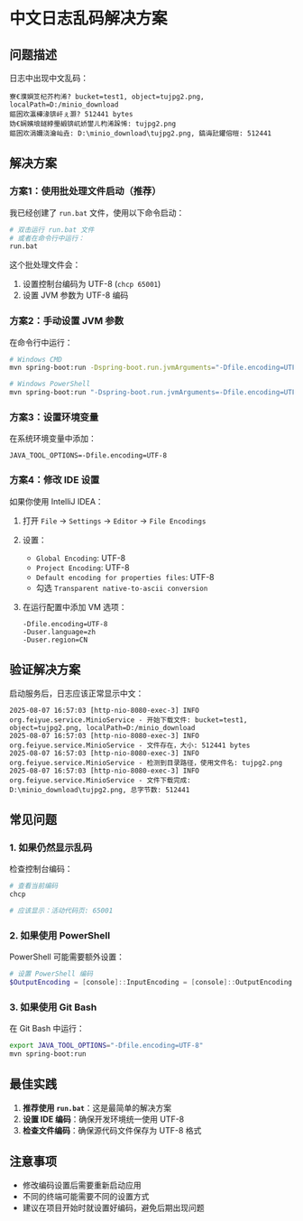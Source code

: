 # 中文日志乱码解决方案

## 问题描述

日志中出现中文乱码：
```
寮€濮嬩笅杞芥枃浠? bucket=test1, object=tujpg2.png, localPath=D:/minio_download
鏂囦欢瀛樺湪锛屽ぇ灏? 512441 bytes
妫€娴嬪埌鐩綍璺緞锛屼娇鐢ㄦ枃浠跺悕: tujpg2.png
鏂囦欢涓嬭浇瀹屾垚: D:\minio_download\tujpg2.png, 鎬诲瓧鑺傛暟: 512441
```

## 解决方案

### 方案1：使用批处理文件启动（推荐）

我已经创建了 `run.bat` 文件，使用以下命令启动：

```bash
# 双击运行 run.bat 文件
# 或者在命令行中运行：
run.bat
```

这个批处理文件会：
1. 设置控制台编码为 UTF-8 (`chcp 65001`)
2. 设置 JVM 参数为 UTF-8 编码

### 方案2：手动设置 JVM 参数

在命令行中运行：

```bash
# Windows CMD
mvn spring-boot:run -Dspring-boot.run.jvmArguments="-Dfile.encoding=UTF-8 -Duser.language=zh -Duser.region=CN"

# Windows PowerShell
mvn spring-boot:run "-Dspring-boot.run.jvmArguments=-Dfile.encoding=UTF-8 -Duser.language=zh -Duser.region=CN"
```

### 方案3：设置环境变量

在系统环境变量中添加：

```
JAVA_TOOL_OPTIONS=-Dfile.encoding=UTF-8
```

### 方案4：修改 IDE 设置

如果你使用 IntelliJ IDEA：

1. 打开 `File` → `Settings` → `Editor` → `File Encodings`
2. 设置：
   - `Global Encoding`: UTF-8
   - `Project Encoding`: UTF-8
   - `Default encoding for properties files`: UTF-8
   - 勾选 `Transparent native-to-ascii conversion`

3. 在运行配置中添加 VM 选项：
   ```
   -Dfile.encoding=UTF-8
   -Duser.language=zh
   -Duser.region=CN
   ```

## 验证解决方案

启动服务后，日志应该正常显示中文：

```
2025-08-07 16:57:03 [http-nio-8080-exec-3] INFO  org.feiyue.service.MinioService - 开始下载文件: bucket=test1, object=tujpg2.png, localPath=D:/minio_download
2025-08-07 16:57:03 [http-nio-8080-exec-3] INFO  org.feiyue.service.MinioService - 文件存在，大小: 512441 bytes
2025-08-07 16:57:03 [http-nio-8080-exec-3] INFO  org.feiyue.service.MinioService - 检测到目录路径，使用文件名: tujpg2.png
2025-08-07 16:57:03 [http-nio-8080-exec-3] INFO  org.feiyue.service.MinioService - 文件下载完成: D:\minio_download\tujpg2.png, 总字节数: 512441
```

## 常见问题

### 1. 如果仍然显示乱码

检查控制台编码：
```bash
# 查看当前编码
chcp

# 应该显示：活动代码页: 65001
```

### 2. 如果使用 PowerShell

PowerShell 可能需要额外设置：
```powershell
# 设置 PowerShell 编码
$OutputEncoding = [console]::InputEncoding = [console]::OutputEncoding = [System.Text.Encoding]::UTF8
```

### 3. 如果使用 Git Bash

在 Git Bash 中运行：
```bash
export JAVA_TOOL_OPTIONS="-Dfile.encoding=UTF-8"
mvn spring-boot:run
```

## 最佳实践

1. **推荐使用 `run.bat`**：这是最简单的解决方案
2. **设置 IDE 编码**：确保开发环境统一使用 UTF-8
3. **检查文件编码**：确保源代码文件保存为 UTF-8 格式

## 注意事项

- 修改编码设置后需要重新启动应用
- 不同的终端可能需要不同的设置方式
- 建议在项目开始时就设置好编码，避免后期出现问题 